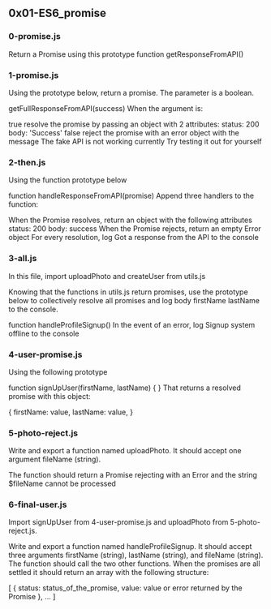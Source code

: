 ## 0x01-ES6_promise

### 0-promise.js

Return a Promise using this prototype function getResponseFromAPI()

### 1-promise.js

Using the prototype below, return a promise. The parameter is a boolean.

getFullResponseFromAPI(success)
When the argument is:

true
resolve the promise by passing an object with 2 attributes:
status: 200
body: 'Success'
false
reject the promise with an error object with the message The fake API is not working currently
Try testing it out for yourself

### 2-then.js

Using the function prototype below

function handleResponseFromAPI(promise)
Append three handlers to the function:

When the Promise resolves, return an object with the following attributes
status: 200
body: success
When the Promise rejects, return an empty Error object
For every resolution, log Got a response from the API to the console

### 3-all.js

In this file, import uploadPhoto and createUser from utils.js

Knowing that the functions in utils.js return promises, use the prototype below to collectively resolve all promises and log body firstName lastName to the console.

function handleProfileSignup()
In the event of an error, log Signup system offline to the console

### 4-user-promise.js

Using the following prototype

function signUpUser(firstName, lastName) {
}
That returns a resolved promise with this object:

{
  firstName: value,
  lastName: value,
}

### 5-photo-reject.js

Write and export a function named uploadPhoto. It should accept one argument fileName (string).

The function should return a Promise rejecting with an Error and the string $fileName cannot be processed

### 6-final-user.js

Import signUpUser from 4-user-promise.js and uploadPhoto from 5-photo-reject.js.

Write and export a function named handleProfileSignup. It should accept three arguments firstName (string), lastName (string), and fileName (string). The function should call the two other functions. When the promises are all settled it should return an array with the following structure:

[
    {
      status: status_of_the_promise,
      value: value or error returned by the Promise
    },
    ...
  ]


